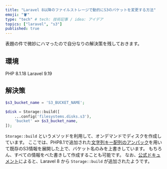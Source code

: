 ```yaml
---
title: "Laravel 8以降のファイルストレージで動的にS3のバケットを変更する方法"
emoji: "🪣"
type: "tech" # tech: 技術記事 / idea: アイデア
topics: ["laravel", "s3"]
published: true
---
```


表題の件で微妙にハマったので自分なりの解決策を残しておきます。

## 環境
PHP 8.1.18
Laravel 9.19

## 解決策

```php
$s3_bucket_name = 'S3_BUCKET_NAME';

$disk = Storage::build([
    ...config('filesystems.disks.s3'),
    'bucket' => $s3_bucket_name,
]);
```

`Storage::build` というメソッドを利用して、オンデマンドでディスクを作成しています。
ここでは、PHP8.1で追加された[文字列キー配列のアンパック](https://www.php.net/releases/8.1/ja.php#array_unpacking_support_for_string_keyed_arrays)を用いて既存のS3情報を展開した上で、バケット名のみを上書きしています。
もちろん、すべての情報をべた書きして作成することも可能です。
なお、[公式ドキュメント](https://laravel.com/docs/8.x/filesystem#on-demand-disks)によると、Laravel 8 から `Storage::build` が追加されたようです。
